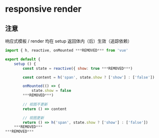 # responsive render

## 注意

响应式模板 / render 均在 setup 返回体内（后）生效（追踪依赖）

```jsx
import { h, reactive, onMounted ***REMOVED*** from 'vue'

export default {
	setup () {
		const state = reactive({ show: true ***REMOVED***)

		const content = h('span', state.show ? ['show'] : ['false'])

		onMounted(() => {
			state.show = false
		***REMOVED***)		
		
		// 视图不更新
		return () => content

		// 视图更新
		return () => h('span', state.show ? ['show'] : ['false'])
	***REMOVED***
***REMOVED***
```